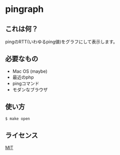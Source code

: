 # pingraph

## これは何？

pingのRTT(いわゆるping値)をグラフにして表示します。

## 必要なもの

- Mac OS (maybe)
- 最近のphp
- pingコマンド
- モダンなブラウザ

## 使い方

```sh
$ make open
```

## ライセンス

[MIT](./LICENSE)
